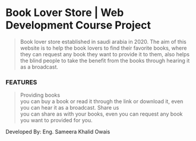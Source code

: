 # Book Lover Store | Web Development Course Project

> Book lover store established in saudi arabia in 2020.
The aim of this website is to help the book lovers to find their favorite books,
where they can request any book they want to provide it to them,
also helps the blind people to take the benefit from the books through hearing it as a broadcast.

### FEATURES
> Providing books<br />
you can buy a book or read it 
through the link or download it, 
even you can hear it as a broadcast.
> Share us<br />
you can share as with your books,
even you can request any book you want to provided for you.


Developed By: Eng. Sameera Khalid Owais
